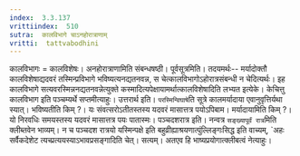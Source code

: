 ```yaml
---
index:  3.3.137
vrittiindex:  510
sutra:  कालविभागे चाऽनहोरात्राणाम्
vritti:  tattvabodhini 
---
```


कालविभागः = कालविशेषः। अनहोरात्राणामिति संबन्धषष्ठी। पूर्वसूत्रमिति। तदयमर्थः-- मर्यादोक्तौ कालविशेषाद्यदवरं तस्मिन्प्रविभागे भविष्यत्यनद्यतनवन्न, स चेत्कालविभागोऽहोरात्रसंबन्धी न चेदित्यर्थः। इह कालविभागे सत्यवरस्मिन्ननद्यतनवन्नेत्युक्ते कस्मादित्यपेक्षायामर्थात्कालविशेषादिति लभ्यत इत्येके। केचित्तु कालविभाग इति पञ्चम्यर्थे सप्तमीत्याहुः। उत्तरार्थ इति। `परस्मिन्विघाषे`ति सूत्रे कालमर्यादाया एवानुवृत्तिर्यथा स्यात्। भविष्यतीति किम् ?। यः संवत्सरोऽतीतस्तस्य यदवरं मासात्तत्र पयोऽपिबाम। मर्यादायामिति किम् ?। यो निरवधिः समयस्तस्य यदवरं मासात्तत्र पयः पातास्मः। पञ्चदशरात्र इति। नन्वत्र `सङ्ख्यापूर्वं रात्र`मिति क्लीब्तवेन भाव्यम्। न च पञ्चदश रात्रयो यस्मिन्पक्षे इति बहुव्रीह्याश्रयणात्पुंल्लिङ्गःसिद्ध इति वाच्यम्, `अहः सर्वैकदेशेट त्यच्प्रत्ययस्याऽभावप्रसङ्गादिति चेत्। सत्यम्। अतएव हि भाष्यप्रयोगात्क्लीबत्वं नेत्याहुः।

